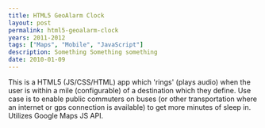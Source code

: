```yaml
---
title: HTML5 GeoAlarm Clock
layout: post
permalink: html5-geoalarm-clock
years: 2011-2012
tags: ["Maps", "Mobile", "JavaScript"]
description: Something Something something
date: 2010-01-09
---
```


This is a HTML5 (JS/CSS/HTML) app which 'rings' (plays audio) when the user is within a mile (configurable) of a destination which they define. Use case is to enable public commuters on buses (or other transportation where an internet or gps connection is available) to get more minutes of sleep in. Utilizes Google Maps JS API.
